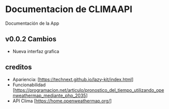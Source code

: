 # Documentacion de CLIMAAPI

Documentación de la App

## v0.0.2 Cambios

* Nueva interfaz grafica

## creditos

* Apariencia: [<https://technext.github.io/lazy-kit/index.html>]
* Funcionabilidad [<https://programacion.net/articulo/pronostico_del_tiempo_utilizando_openweathermap_mediante_php_2035>]
* API Clima [<https://home.openweathermap.org/>]
